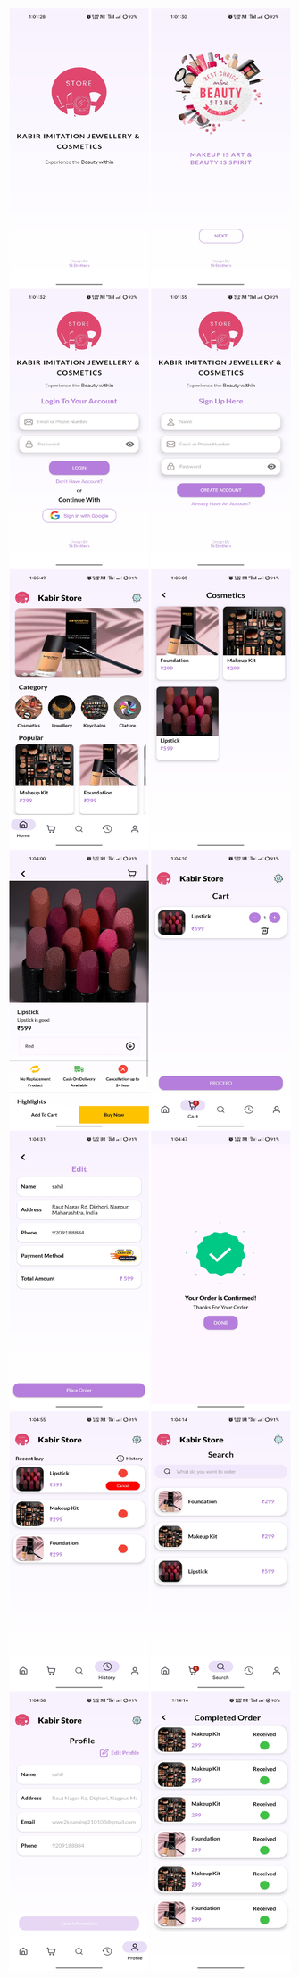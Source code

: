 
<div align-items: center; 
display: flex;
  justify-content: center;
  float: left;>
<img src="https://github.com/TohidSheikh621/UserEcommerceApp/blob/6539b4f15c41a0917ce723a275e4991a248d3b1d/SplashScreen.jpg" alt="Alt Text" width="250" height="500" >
<img src="https://github.com/TohidSheikh621/UserEcommerceApp/blob/6539b4f15c41a0917ce723a275e4991a248d3b1d/NextScreen.jpg" alt="Alt Text" width="250" height="500" >
<img src="https://github.com/TohidSheikh621/UserEcommerceApp/blob/6539b4f15c41a0917ce723a275e4991a248d3b1d/Login.jpg" alt="Alt Text" width="250" height="500" >
<img src="https://github.com/TohidSheikh621/UserEcommerceApp/blob/6539b4f15c41a0917ce723a275e4991a248d3b1d/SignUp.jpg" alt="Alt Text" width="250" height="500" >
<img src="https://github.com/TohidSheikh621/UserEcommerceApp/blob/6539b4f15c41a0917ce723a275e4991a248d3b1d/DashBoard.jpg" alt="Alt Text" width="250" height="500" >
  <img src="https://github.com/TohidSheikh621/UserEcommerceApp/blob/6539b4f15c41a0917ce723a275e4991a248d3b1d/Category.jpg" alt="Alt Text" width="250" height="500" >
<img src="https://github.com/TohidSheikh621/UserEcommerceApp/blob/6539b4f15c41a0917ce723a275e4991a248d3b1d/ProductDetails.jpg" alt="Alt Text" width="250" height="500" >
<img src="https://github.com/TohidSheikh621/UserEcommerceApp/blob/6539b4f15c41a0917ce723a275e4991a248d3b1d/Cart.jpg" alt="Alt Text" width="250" height="500" >
<img src="https://github.com/TohidSheikh621/UserEcommerceApp/blob/6539b4f15c41a0917ce723a275e4991a248d3b1d/PayOutDetails.jpg" alt="Alt Text" width="250" height="500" >
<img src="https://github.com/TohidSheikh621/UserEcommerceApp/blob/6539b4f15c41a0917ce723a275e4991a248d3b1d/OrderPlaced.jpg" alt="Alt Text" width="250" height="500" >
<img src="https://github.com/TohidSheikh621/UserEcommerceApp/blob/6539b4f15c41a0917ce723a275e4991a248d3b1d/History.jpg" alt="Alt Text" width="250" height="500" >
<img src="https://github.com/TohidSheikh621/UserEcommerceApp/blob/6539b4f15c41a0917ce723a275e4991a248d3b1d/Search.jpg" alt="Alt Text" width="250" height="500" >
<img src="https://github.com/TohidSheikh621/UserEcommerceApp/blob/6539b4f15c41a0917ce723a275e4991a248d3b1d/UserProfile.jpg" alt="Alt Text" width="250" height="500" >
<img src="https://github.com/TohidSheikh621/UserEcommerceApp/blob/6539b4f15c41a0917ce723a275e4991a248d3b1d/CompletedOrder.jpg" alt="Alt Text" width="250" height="500" >



</div>





